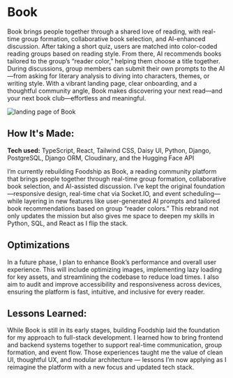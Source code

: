 # Book
Book brings people together through a shared love of reading, with real-time group formation, collaborative book selection, and AI-enhanced discussion. After taking a short quiz, users are matched into color-coded reading groups based on reading style. From there, AI recommends books tailored to the group’s “reader color,” helping them choose a title together. During discussions, group members can submit their own prompts to the AI—from asking for literary analysis to diving into characters, themes, or writing style. With a vibrant landing page, clear onboarding, and a thoughtful community angle, Book makes discovering your next read—and your next book club—effortless and meaningful.

![landing page of Book](https://u.cubeupload.com/rzagramonte/Screenshot20250609at.png)

## How It's Made:

**Tech used:** TypeScript, React, Tailwind CSS, Daisy UI, Python, Django, PostgreSQL, Django ORM, Cloudinary, and the Hugging Face API  

I’m currently rebuilding Foodship as Book, a reading community platform that brings people together through real-time group formation, collaborative book selection, and AI-assisted discussion. I’ve kept the original foundation—responsive design, real-time chat via Socket.IO, and event scheduling—while layering in new features like user-generated AI prompts and tailored book recommendations based on group “reader colors.” This rebrand not only updates the mission but also gives me space to deepen my skills in Python, SQL, and React as I flip the stack.

## Optimizations

In a future phase, I plan to enhance Book’s performance and overall user experience. This will include optimizing images, implementing lazy loading for key assets, and streamlining the codebase to reduce load times. I also aim to audit and improve accessibility and responsiveness across devices, ensuring the platform is fast, intuitive, and inclusive for every reader.

## Lessons Learned:

While Book is still in its early stages, building Foodship laid the foundation for my approach to full-stack development. I learned how to bring frontend and backend systems together to support real-time communication, group formation, and event flow. Those experiences taught me the value of clean UI, thoughtful UX, and modular architecture — lessons I’m now applying as I reimagine the platform with a new focus and updated tech stack.
